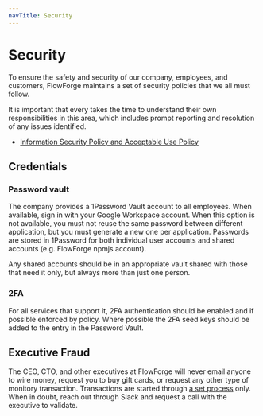 ```yaml
---
navTitle: Security
---
```


# Security

To ensure the safety and security of our company, employees, and customers, FlowForge
maintains a set of security policies that we all must follow.

It is important that every takes the time to understand their own responsibilities
in this area, which includes prompt reporting and resolution of any issues identified.

 - [Information Security Policy and Acceptable Use Policy](./information-security.md)


## Credentials

### Password vault

The company provides a 1Password Vault account to all employees. When available,
sign in with your Google Workspace account. When this option is not available,
you must not reuse the same password between different application, but you must
generate a new one per application. Passwords are stored in 1Password for both
individual user accounts and shared accounts (e.g. FlowForge npmjs account).

Any shared accounts should be in an appropriate vault shared with those that
need it only, but always more than just one person.

### 2FA

For all services that support it, 2FA authentication should be enabled and if possible enforced by policy. Where possible the 2FA seed keys should be added to the entry in the Password Vault.

## Executive Fraud

The CEO, CTO, and other executives at FlowForge will never email anyone to wire
money, request you to buy gift cards, or request any other type of monitory
transaction. Transactions are started through [a set process](../../operations/vendors.md)
only. When in doubt, reach out through Slack and request a call with the executive
to validate.
